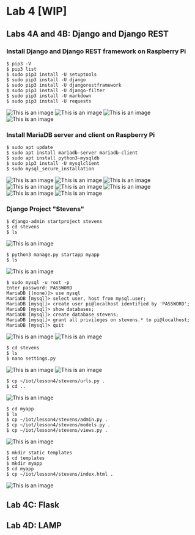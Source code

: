 # Lab 4 [WIP]
## Labs 4A and 4B: Django and Django REST

### Install Django and Django REST framework on Raspberry Pi
```ssh
$ pip3 -V
$ pip3 list
$ sudo pip3 install -U setuptools
$ sudo pip3 install -U django
$ sudo pip3 install -U djangorestframework
$ sudo pip3 install -U django-filter
$ sudo pip3 install -U markdown
$ sudo pip3 install -U requests
```
![This is an image](https://github.com/Arif12467/Design-6-AIA/blob/651ee6043b2a7871bf19cec2da4a24fef0f8ce3d/Lab%204/Photos/pip3_-V-list.png)
![This is an image](https://github.com/Arif12467/Design-6-AIA/blob/651ee6043b2a7871bf19cec2da4a24fef0f8ce3d/Lab%204/Photos/pip3_-V-list_continued.png)
![This is an image](https://github.com/Arif12467/Design-6-AIA/blob/651ee6043b2a7871bf19cec2da4a24fef0f8ce3d/Lab%204/Photos/sudo_pip3_-U_setuptools-django-filter.png)
![This is an image](https://github.com/Arif12467/Design-6-AIA/blob/47ae546ceabbf7e9b8fda34f5d4026d87dab7f46/Lab%204/Photos/sudo_pip3_install_-U_markdown-requests.png)

### Install MariaDB server and client on Raspberry Pi
```ssh
$ sudo apt update
$ sudo apt install mariadb-server mariadb-client
$ sudo apt install python3-mysqldb
$ sudo pip3 install -U mysqlclient
$ sudo mysql_secure_installation
```
![This is an image](https://github.com/Arif12467/Design-6-AIA/blob/d842a7165293857541e7c7fb859840987d431f01/Lab%204/Photos/sudo_apt_update.png)
![This is an image](https://github.com/Arif12467/Design-6-AIA/blob/cb1d7a86950e0f5a27f128888d5405a0a1e9af08/Lab%204/Photos/sudo_apt_install_mariadb-server_mariadb-client.png)
![This is an image](https://github.com/Arif12467/Design-6-AIA/blob/cb1d7a86950e0f5a27f128888d5405a0a1e9af08/Lab%204/Photos/sudo_apt_install_mariadb-server_mariadb-client-1.png)
![This is an image](https://github.com/Arif12467/Design-6-AIA/blob/cb1d7a86950e0f5a27f128888d5405a0a1e9af08/Lab%204/Photos/sudo_apt_install_mariadb-server_mariadb-client-2.png)
![This is an image](https://github.com/Arif12467/Design-6-AIA/blob/b5a66b2989805dad38a2f8f24e49f358d0f9c814/Lab%204/Photos/sudo_apt_install_python3-mysqldb.png)
![This is an image](https://github.com/Arif12467/Design-6-AIA/blob/82ccccf333503f61607f45b93d344554ce15e27d/Lab%204/Photos/sudo_pip3_install_-U_mysqlclient.png)
![This is an image](https://github.com/Arif12467/Design-6-AIA/blob/82ccccf333503f61607f45b93d344554ce15e27d/Lab%204/Photos/sudo_mysql_secure_installation.png)
![This is an image](https://github.com/Arif12467/Design-6-AIA/blob/82ccccf333503f61607f45b93d344554ce15e27d/Lab%204/Photos/sudo_mysql_secure_installation-2.png)

### Django Project "Stevens"
```ssh
$ django-admin startproject stevens
$ cd stevens
$ ls
```
![This is an image](https://github.com/Arif12467/Design-6-AIA/blob/d3d2e8bea70164a56152c9e280e9b1c485ae0c1e/Lab%204/Photos/django-admin-ls.png)

```ssh
$ python3 manage.py startapp myapp
$ ls
```
![This is an image](https://github.com/Arif12467/Design-6-AIA/blob/269a51cbe71a742c65db173e0a1919af3039cad6/Lab%204/Photos/python3_managepy_startapp.png)

```ssh
$ sudo mysql -u root -p
Enter password: PASSWORD
MariaDB [(none)]> use mysql
MariaDB [mysql]> select user, host from mysql.user;
MariaDB [mysql]> create user pi@localhost identified by 'PASSWORD';
MariaDB [mysql]> show databases;
MariaDB [mysql]> create database stevens;
MariaDB [mysql]> grant all privileges on stevens.* to pi@localhost;
MariaDB [mysql]> quit
```
![This is an image](https://github.com/Arif12467/Design-6-AIA/blob/269a51cbe71a742c65db173e0a1919af3039cad6/Lab%204/Photos/sudo_mysql_-u_root_-p-create_user.png)
![This is an image](https://github.com/Arif12467/Design-6-AIA/blob/269a51cbe71a742c65db173e0a1919af3039cad6/Lab%204/Photos/sudo_mysql_-u_root_-p.png)

```ssh
$ cd stevens
$ ls
$ nano settings.py
```
![This is an image](https://github.com/Arif12467/Design-6-AIA/blob/269a51cbe71a742c65db173e0a1919af3039cad6/Lab%204/Photos/settingspy-nano.png)
![This is an image](https://github.com/Arif12467/Design-6-AIA/blob/269a51cbe71a742c65db173e0a1919af3039cad6/Lab%204/Photos/settingspy.png)

```ssh
$ cp ~/iot/lesson4/stevens/urls.py .
$ cd ..
```
![This is an image](https://github.com/Arif12467/Design-6-AIA/blob/21bde8b1b3512f228bf45373f2471c03110de6e4/Lab%204/Photos/copy%20urls.py.png)

```ssh
$ cd myapp
$ ls
$ cp ~/iot/lesson4/stevens/admin.py .
$ cp ~/iot/lesson4/stevens/models.py .
$ cp ~/iot/lesson4/stevens/views.py .
```
![This is an image](https://github.com/Arif12467/Design-6-AIA/blob/21bde8b1b3512f228bf45373f2471c03110de6e4/Lab%204/Photos/copy%20adminpy.png)

```ssh
$ mkdir static templates
$ cd templates
$ mkdir myapp
$ cd myapp
$ cp ~/iot/lesson4/stevens/index.html .
```
![This is an image](https://github.com/Arif12467/Design-6-AIA/blob/21bde8b1b3512f228bf45373f2471c03110de6e4/Lab%204/Photos/copy_indexhtml.png)

## Lab 4C: Flask

## Lab 4D: LAMP
